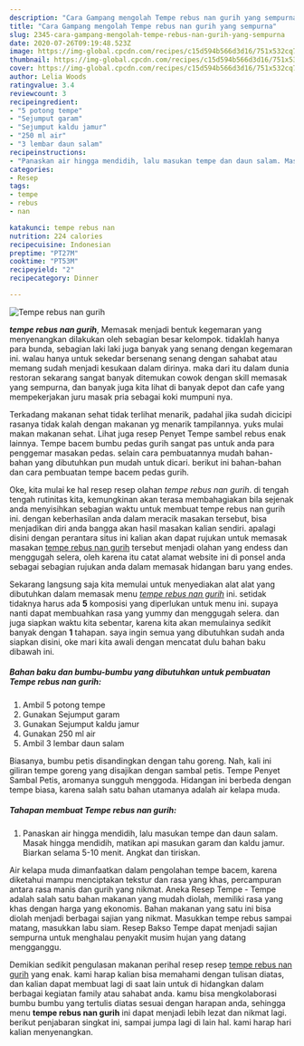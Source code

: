 ```yaml
---
description: "Cara Gampang mengolah Tempe rebus nan gurih yang sempurna"
title: "Cara Gampang mengolah Tempe rebus nan gurih yang sempurna"
slug: 2345-cara-gampang-mengolah-tempe-rebus-nan-gurih-yang-sempurna
date: 2020-07-26T09:19:48.523Z
image: https://img-global.cpcdn.com/recipes/c15d594b566d3d16/751x532cq70/tempe-rebus-nan-gurih-foto-resep-utama.jpg
thumbnail: https://img-global.cpcdn.com/recipes/c15d594b566d3d16/751x532cq70/tempe-rebus-nan-gurih-foto-resep-utama.jpg
cover: https://img-global.cpcdn.com/recipes/c15d594b566d3d16/751x532cq70/tempe-rebus-nan-gurih-foto-resep-utama.jpg
author: Lelia Woods
ratingvalue: 3.4
reviewcount: 3
recipeingredient:
- "5 potong tempe"
- "Sejumput garam"
- "Sejumput kaldu jamur"
- "250 ml air"
- "3 lembar daun salam"
recipeinstructions:
- "Panaskan air hingga mendidih, lalu masukan tempe dan daun salam. Masak hingga mendidih, matikan api masukan garam dan kaldu jamur. Biarkan selama 5-10 menit. Angkat dan tiriskan."
categories:
- Resep
tags:
- tempe
- rebus
- nan

katakunci: tempe rebus nan 
nutrition: 224 calories
recipecuisine: Indonesian
preptime: "PT27M"
cooktime: "PT53M"
recipeyield: "2"
recipecategory: Dinner

---
```



![Tempe rebus nan gurih](https://img-global.cpcdn.com/recipes/c15d594b566d3d16/751x532cq70/tempe-rebus-nan-gurih-foto-resep-utama.jpg)

<b><i>tempe rebus nan gurih</i></b>, Memasak menjadi bentuk kegemaran yang menyenangkan dilakukan oleh sebagian besar kelompok. tidaklah hanya para bunda, sebagian laki laki juga banyak yang senang dengan kegemaran ini. walau hanya untuk sekedar bersenang senang dengan sahabat atau memang sudah menjadi kesukaan dalam dirinya. maka dari itu dalam dunia restoran sekarang sangat banyak ditemukan cowok dengan skill memasak yang sempurna, dan banyak juga kita lihat di banyak depot dan cafe yang mempekerjakan juru masak pria sebagai koki mumpuni nya.

Terkadang makanan sehat tidak terlihat menarik, padahal jika sudah dicicipi rasanya tidak kalah dengan makanan yg menarik tampilannya. yuks mulai makan makanan sehat. Lihat juga resep Penyet Tempe sambel rebus enak lainnya. Tempe bacem bumbu pedas gurih sangat pas untuk anda para penggemar masakan pedas. selain cara pembuatannya mudah bahan-bahan yang dibutuhkan pun mudah untuk dicari. berikut ini bahan-bahan dan cara pembuatan tempe bacem pedas gurih.

Oke, kita mulai ke hal resep resep olahan <i>tempe rebus nan gurih</i>. di tengah tengah rutinitas kita, kemungkinan akan terasa membahagiakan bila sejenak anda menyisihkan sebagian waktu untuk membuat tempe rebus nan gurih ini. dengan keberhasilan anda dalam meracik masakan tersebut, bisa menjadikan diri anda bangga akan hasil masakan kalian sendiri. apalagi disini dengan perantara situs ini kalian akan dapat rujukan untuk memasak masakan <u>tempe rebus nan gurih</u> tersebut menjadi olahan yang endess dan menggugah selera, oleh karena itu catat alamat website ini di ponsel anda sebagai sebagian rujukan anda dalam memasak hidangan baru yang endes.


Sekarang langsung saja kita memulai untuk menyediakan alat alat yang dibutuhkan dalam memasak menu <u><i>tempe rebus nan gurih</i></u> ini. setidak tidaknya harus ada <b>5</b> komposisi yang diperlukan untuk menu ini. supaya nanti dapat membuahkan rasa yang yummy dan menggugah selera. dan juga siapkan waktu kita sebentar, karena kita akan memulainya sedikit banyak dengan <b>1</b> tahapan. saya ingin semua yang dibutuhkan sudah anda siapkan disini, oke mari kita awali dengan mencatat dulu bahan baku dibawah ini.

<!--inarticleads1-->

##### Bahan baku dan bumbu-bumbu yang dibutuhkan untuk pembuatan Tempe rebus nan gurih:

1. Ambil 5 potong tempe
1. Gunakan Sejumput garam
1. Gunakan Sejumput kaldu jamur
1. Gunakan 250 ml air
1. Ambil 3 lembar daun salam


Biasanya, bumbu petis disandingkan dengan tahu goreng. Nah, kali ini giliran tempe goreng yang disajikan dengan sambal petis. Tempe Penyet Sambal Petis, aromanya sungguh menggoda. Hidangan ini berbeda dengan tempe biasa, karena salah satu bahan utamanya adalah air kelapa muda. 

<!--inarticleads2-->

##### Tahapan membuat Tempe rebus nan gurih:

1. Panaskan air hingga mendidih, lalu masukan tempe dan daun salam. Masak hingga mendidih, matikan api masukan garam dan kaldu jamur. Biarkan selama 5-10 menit. Angkat dan tiriskan.


Air kelapa muda dimanfaatkan dalam pengolahan tempe bacem, karena diketahui mampu menciptakan tekstur dan rasa yang khas, percampuran antara rasa manis dan gurih yang nikmat. Aneka Resep Tempe - Tempe adalah salah satu bahan makanan yang mudah diolah, memiliki rasa yang khas dengan harga yang ekonomis. Bahan makanan yang satu ini bisa diolah menjadi berbagai sajian yang nikmat. Masukkan tempe rebus sampai matang, masukkan labu siam. Resep Bakso Tempe dapat menjadi sajian sempurna untuk menghalau penyakit musim hujan yang datang mengganggu. 

Demikian sedikit pengulasan makanan perihal resep resep <u>tempe rebus nan gurih</u> yang enak. kami harap kalian bisa memahami dengan tulisan diatas, dan kalian dapat membuat lagi di saat lain untuk di hidangkan dalam berbagai kegiatan family atau sahabat anda. kamu bisa mengkolaborasi bumbu bumbu yang tertulis diatas sesuai dengan harapan anda, sehingga menu <b>tempe rebus nan gurih</b> ini dapat menjadi lebih lezat dan nikmat lagi. berikut penjabaran singkat ini, sampai jumpa lagi di lain hal. kami harap hari kalian menyenangkan.
